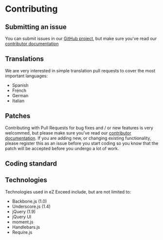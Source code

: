Contributing
============

## <a name="contributing-submitting-an-issue" href="#contributing-submitting-an-issue"></a> Submitting an issue

You can submit issues in our [GitHub project](https://github.com/KeyteqLabs/ezexceed/issues), but make sure you've read our [contributor documentation](https://github.com/KeyteqLabs/ezexceed/blob/dev/CONTRIBUTING.md)

## <a name="contributing-translations" href="#contributing-translations"></a> Translations

We are very interested in simple translation pull requests to cover the most important languages:

* Spanish
* French
* German
* Italian

## <a name="contributing-patches" href="#contributing-patches"></a> Patches

Contributing with Pull Requests for bug fixes and / or new features is very welcommed, but please make sure you've read our [contributor documentation](https://github.com/KeyteqLabs/ezexceed/blob/dev/CONTRIBUTING.md).
If you are adding new, or changing existing functionality, please register this as an issue before you start coding so you
know that the patch will be accepted before you undergo a lot of work.

## <a name="contributing-coding-standard" href="#contributing-coding-standard"></a> Coding standard

## <a name="contributing-technologies" href="#contributing-technologies"></a> Technologies

Technologies used in eZ Exceed include, but are not limited to:

* Backbone.js (1.0)
* Underscore.js (1.4)
* jQuery (1.9)
* jQuery UI
* moment.js
* Handlebars.js
* Require.js
